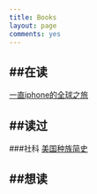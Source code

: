 ```yaml
---
title: Books
layout: page
comments: yes
---
```


##在读
---------------------------------
[一直iphone的全球之旅]('http://book.douban.com/subject/6860558/')


##读过
---------------------------------
###社科
   [美国种族简史]('http://book.douban.com/subject/6892579/')

##想读
--------------------------------

